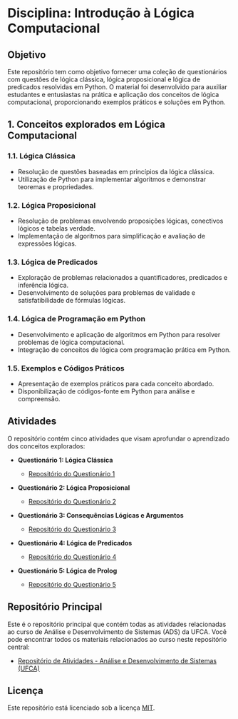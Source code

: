 # Disciplina: Introdução à Lógica Computacional

## Objetivo
Este repositório tem como objetivo fornecer uma coleção de questionários com questões de lógica clássica, lógica proposicional e lógica de predicados resolvidas em Python. O material foi desenvolvido para auxiliar estudantes e entusiastas na prática e aplicação dos conceitos de lógica computacional, proporcionando exemplos práticos e soluções em Python.

## 1. Conceitos explorados em Lógica Computacional
### 1.1. Lógica Clássica
   - Resolução de questões baseadas em princípios da lógica clássica.
   - Utilização de Python para implementar algoritmos e demonstrar teoremas e propriedades.

### 1.2. Lógica Proposicional
   - Resolução de problemas envolvendo proposições lógicas, conectivos lógicos e tabelas verdade.
   - Implementação de algoritmos para simplificação e avaliação de expressões lógicas.

### 1.3. Lógica de Predicados
   - Exploração de problemas relacionados a quantificadores, predicados e inferência lógica.
   - Desenvolvimento de soluções para problemas de validade e satisfatibilidade de fórmulas lógicas.

### 1.4. Lógica de Programação em Python
   - Desenvolvimento e aplicação de algoritmos em Python para resolver problemas de lógica computacional.
   - Integração de conceitos de lógica com programação prática em Python.

### 1.5. Exemplos e Códigos Práticos
   - Apresentação de exemplos práticos para cada conceito abordado.
   - Disponibilização de códigos-fonte em Python para análise e compreensão.

## Atividades

O repositório contém cinco atividades que visam aprofundar o aprendizado dos conceitos explorados:

* **Questionário 1: Lógica Clássica**
   - [Repositório do Questionário 1](https://github.com/devitruvius/ADS-Logica-Classica)

* **Questionário 2: Lógica Proposicional**
   - [Repositório do Questionário 2]()

* **Questionário 3: Consequências Lógicas e Argumentos**
   - [Repositório do Questionário 3]()

* **Questionário 4: Lógica de Predicados**
   - [Repositório do Questionário 4]()

* **Questionário 5: Lógica de Prolog**
   - [Repositório do Questionário 5]()

## Repositório Principal

Este é o repositório principal que contém todas as atividades relacionadas ao curso de Análise e Desenvolvimento de Sistemas (ADS) da UFCA. Você pode encontrar todos os materiais relacionados ao curso neste repositório central:
* [Repositório de Atividades - Análise e Desenvolvimento de Sistemas (UFCA)](https://github.com/devitruvius/college-repository)

 
## Licença

Este repositório está licenciado sob a licença [MIT](https://choosealicense.com/licenses/mit/).
